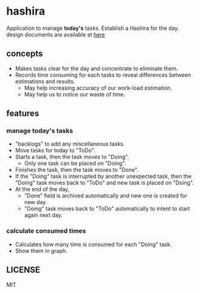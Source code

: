 # hashira

Application to manage **today's** tasks. Establish a Hashira for the day.  
design documents are available at [here](https://pankona.github.io/hashira/)

## concepts

* Makes tasks clear for the day and concentrate to eliminate them.
* Records time consuming for each tasks to reveal differences between estimations and results.
  * May help increasing accuracy of our work-load estimation.
  * May help us to notice our waste of time.

## features

### manage today's tasks

* "backlogs" to add any miscellaneous tasks.
* Move tasks for today to "ToDo".
* Starts a task, then the task moves to "Doing".
  * Only one task can be placed on "Doing".
* Finishes the task, then the task moves to "Done".
* If the "Doing" task is interrupted by another unexpected task, then the "Doing" task moves back to "ToDo" and new task is placed on "Doing".
* At the end of the day,
  * "Done" field is archived automatically and new one is created for new day.
  * "Doing" task moves back to "ToDo" automatically to intent to start again next day.

### calculate consumed times

* Calculates how many time is consumed for each "Doing" task.
* Show them in graph. 

## LICENSE

MIT

